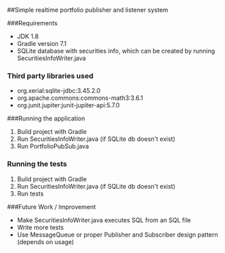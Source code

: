##Simple realtime portfolio publisher and listener system

###Requirements
- JDK 1.8
- Gradle version 7.1
- SQLite database with securities info, which can be created by running SecuritiesInfoWriter.java

### Third party libraries used 
- org.xerial:sqlite-jdbc:3.45.2.0
- org.apache.commons:commons-math3:3.6.1
- org.junit.jupiter:junit-jupiter-api:5.7.0

###Running the application
1. Build project with Gradle
2. Run SecuritiesInfoWriter.java (if SQLite db doesn't exist)
3. Run PortfolioPubSub.java


### Running the tests
1. Build project with Gradle
2. Run SecuritiesInfoWriter.java (if SQLite db doesn't exist)
3. Run tests

###Future Work / Improvement
- Make SecuritiesInfoWriter.java executes SQL from an SQL file
- Write more tests
- Use MessageQueue or proper Publisher and Subscriber design pattern (depends on usage)

